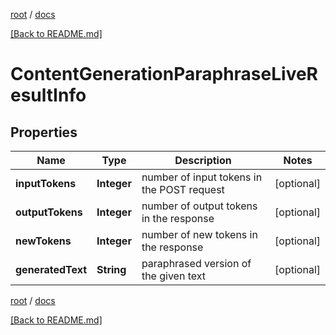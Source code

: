 [root](./../ "root") / [docs](./ "docs")

[[Back to README.md]](./../README.md "[Back to README.md]")

# ContentGenerationParaphraseLiveResultInfo

## Properties

| Name | Type | Description | Notes |
|------------ | ------------- | ------------- | -------------|
|**inputTokens** | **Integer** | number of input tokens in the POST request |  [optional] |
|**outputTokens** | **Integer** | number of output tokens in the response |  [optional] |
|**newTokens** | **Integer** | number of new tokens in the response |  [optional] |
|**generatedText** | **String** | paraphrased version of the given text |  [optional] |

[root](./../ "root") / [docs](./ "docs")

[[Back to README.md]](./../README.md "[Back to README.md]")